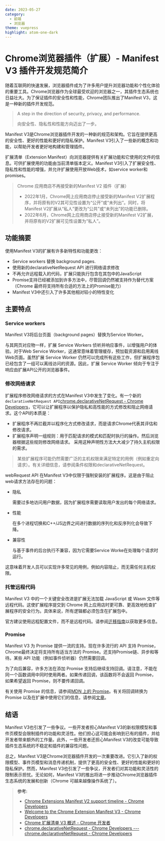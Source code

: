 ```yaml
---
date: 2023-05-27
category:
  - 前端
  - 浏览器
theme: vuepress
highlight: atom-one-dark
---
```

# Chrome浏览器插件（扩展）- Manifest V3 插件开发规范简介

随着互联网的快速发展，浏览器插件成为了许多用户提升浏览器功能和个性化体验的重要工具。Chrome浏览器作为全球最受欢迎的浏览器之一，其插件生态系统也日益壮大。为了保证插件的安全性和性能，Chrome团队推出了Manifest V3，这是一种新的插件开发规范。

> A step in the direction of security, privacy, and performance.
>
> 向安全性、隐私性和性能方向迈出了一步。

Manifest V3是Chrome浏览器插件开发的一种新的规范和架构。它旨在提供更高的安全性、更好的性能和更好的隐私保护。Manifest V3引入了一些新的概念和功能，以帮助开发者更好地构建和管理插件。

扩展清单（Extension Manifest）向浏览器提供有关扩展功能和它使用的文件的信息。可供扩展使用的功能由当前清单版本定义。Manifest V3引入了扩展安全性、隐私性和性能的增强，并允许扩展使用开放Web技术，如service worker和promises。

> Chrome 应用商店不再接受新的Manifest V2 插件（扩展）
>
> -   2022年1月，Chrome网上应用商店停止接受新的Manifest V2扩展程序，并将原有的V2其可见性设置为“公开”或“未列出”。同时，将Manifest V2扩展从“私人”更改为“公共”或“未列出”的功能已删除。
> -   2022年6月，Chrome网上应用商店停止接受新的Manifest V2扩展，并将原有的V2扩展可见性设置为“私人”。

## 功能摘要

使用Manifest V3的扩展有许多新特性和功能更改：

-   Service workers 替换 background pages.
-   使用新的declarativeNetRequest API 进行网络请求修改
-   不再允许远程载入的代码，扩展只能执行包含在其包中的JavaScript
-   Promise支持已经被添加到许多方法中，尽管回调仍然被支持作为替代方案（Chrome 最终将支持所有合适的方法上的Promise能力）
-   Manifest V3中还引入了许多其他相对较小的特性变化

## 主要特点

### Service workers

Manifest V3将后台页面（background pages）替换为Service Worker。

与其网页对应物一样，扩展 Service Workers 侦听并响应事件，以增强用户的体验。对于Web Service Worker，这通常意味着管理缓存，预加载资源和启用离线Web页面。虽然扩展 Service Worker 仍然可以完成所有这些工作，但扩展程序包已经包含了一组可以离线访问的资源。因此，扩展 Service Worker 倾向于专注于响应由扩展API公开的浏览器事件。

### 修改网络请求

扩展程序修改网络请求的方式在Manifest V3中发生了变化。有一个新的`declarativeNetRequest API`[chrome.declarativeNetRequest - Chrome Developers](https://developer.chrome.com/docs/extensions/reference/declarativeNetRequest/)，它可以让扩展程序以保护隐私和高性能的方式修改和阻止网络请求。这个API的本质是：

-   扩展程序不再拦截并以程序化方式修改请求，而是请求Chrome代表其评估和修改请求。
-   扩展程序声明一组规则：用于匹配请求的模式和匹配时执行的操作。然后浏览器根据这些规则修改网络请求。 采用这种声明性方法大大减少了持久主机权限的需求。

> 某些扩展程序可能仍然需要广泛的主机权限来满足特定的用例（例如重定向请求）。有关详细信息，请参阅条件权限和declarativeNetRequest。

webRequest API 在Manifest V3中仅限于强制安装的扩展程序。这是由于阻止web请求方法存在的问题：

-   隐私

    需要过多地访问用户数据，因为扩展程序需要读取用户发出的每个网络请求。

<!---->

-   性能

    在多个进程切换和C++/JS边界之间进行数据的序列化和反序列化会导致下降。

-   兼容性

    与基于事件的后台执行不兼容，因为它需要Service Worke在处理每个请求时运行。

这意味着开发人员可以实现许多常见的用例，例如内容阻止，而无需任何主机权限。

### 托管远程代码

Manifest V3 中的一个关键安全改进是扩展无法加载 JavaScript 或 Wasm 文件等远程代码。这使扩展程序提交到 Chrome 网上应用店时更可靠、更高效地检查扩展程序的安全行为。具体来说，所有逻辑都必须包含在扩展包中。

官方建议使用远程配置文件，而不是远程代码。请参阅[迁移指南](https://developer.chrome.com/docs/extensions/migrating/improve-security#remotely-hosted-code)以获取更多信息。

### Promise

Manifest V3 为 Promise 提供一流的支持。现在许多流行的 API 支持 Promise，Chrome最终决定将支持所有适当方法的 Promise。还支持Promise链、异步和等待。某些 API 功能（例如事件侦听器）仍然需要回调。

为了向后兼容，许多方法在添加 Promise 支持后继续支持回调。请注意，不能在同一个函数调用中同时使用两者。如果传递回调，该函数将不会返回 Promise，如果希望返回 Promise，则不要传递回调。

有关使用 Promise 的信息，请参阅[MDN 上的 Promise](https://developer.mozilla.org/docs/Web/JavaScript/Reference/Global_Objects/Promise)。有关将回调转换为 Promise 以及在扩展中使用它们的信息，请参阅[文章](https://developer.chrome.com/docs/extensions/mv3/promises#compare-to-callback)。

## 结语

Manifest V3也引发了一些争议。一些开发者担心Manifest V3的新权限模型和事件页模型会限制插件的功能和灵活性。他们担心这可能会影响到已有的插件，并给开发者带来额外的工作量。此外，一些开发者还担心Manifest V3的改变可能导致插件生态系统的不稳定和插件的兼容性问题。

总之，Manifest V3是Chrome浏览器插件开发的一次重要改进。它引入了新的权限模型、事件页模型和消息传递机制，提供了更高的安全性、更好的性能和更好的隐私保护。然而，Manifest V3也引发了一些争议，开发者们对其功能和灵活性的限制表示担忧。无论如何，Manifest V3的推出将进一步推动Chrome浏览器插件生态系统的发展和创新（Chrome 可越来越像操作系统了）。

> **参考:**
>
> -   [Chrome Extensions Manifest V2 support timeline - Chrome Developers](https://developer.chrome.com/docs/extensions/migrating/mv2-sunset/)
> -   [Welcome to the Chrome Extension Manifest V3 - Chrome Developers](https://developer.chrome.com/docs/extensions/mv3/intro/)
> -   [Chrome 扩展清单 V3 概述 - Chrome 开发者](https://developer.chrome.com/docs/extensions/mv3/intro/mv3-overview/#service-workers)
> -   [chrome.declarativeNetRequest - Chrome Developers --- chrome.declarativeNetRequest - Chrome Developers](https://developer.chrome.com/docs/extensions/reference/declarativeNetRequest/)